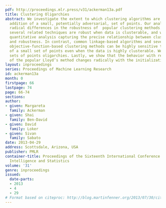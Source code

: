 ```yaml
---
pdf: http://proceedings.mlr.press/v31/ackerman13a.pdf
title: Clustering Oligarchies
abstract: We investigate the extent to which clustering algorithms are robust to the
  addition of a small, potentially adversarial, set of points. Our analysis reveals
  radical differences in the robustness of  popular clustering methods. k-means and
  several related techniques are robust when data is clusterable, and we provide a
  quantitative analysis capturing the precise relationship between clusterability
  and robustness. In contrast, common linkage-based algorithms and several standard
  objective-function-based clustering methods can be highly sensitive to the addition
  of a small set of points even when the data is highly clusterable. We call such
  sets of points oligarchies. Lastly, we show that the behavior with respect to oligarchies
  of the popular Lloyd’s method changes radically with the initialization technique.
layout: inproceedings
series: Proceedings of Machine Learning Research
id: ackerman13a
month: 0
firstpage: 66
lastpage: 74
page: 66-74
sections: 
author:
- given: Margareta
  family: Ackerman
- given: Shai
  family: Ben-David
- given: David
  family: Loker
- given: Sivan
  family: Sabato
date: 2013-04-29
address: Scottsdale, Arizona, USA
publisher: PMLR
container-title: Proceedings of the Sixteenth International Conference on Artificial
  Intelligence and Statistics
volume: '31'
genre: inproceedings
issued:
  date-parts:
  - 2013
  - 4
  - 29
# Format based on citeproc: http://blog.martinfenner.org/2013/07/30/citeproc-yaml-for-bibliographies/
---
```

